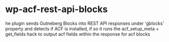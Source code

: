 # wp-acf-rest-api-blocks
he plugin sends Gutneberg Blocks into REST API responses under 'gblocks' property and detects if ACF is installed, if so it runs the acf_setup_meta + get_fields hack to output acf fields within the response for acf blocks
